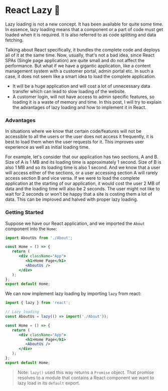 # React Lazy 🦥

Lazy loading is not a new concept. It has been available for quite some time. In essence, lazy loading means that a component or a part of code must get loaded when it is required. It is also referred to as code splitting and data fetching.

Talking about React specifically, it bundles the complete code and deploys all of it at the same time. Now, usually, that's not a bad idea, since React SPAs (Single page application) are quite small and do not affect the performance. But what if we have a gigantic application, like a content management system with a customer portal, admin portal etc. In such a case, it does not seem like a smart idea to load the complete application.

- It will be a huge application and will cost a lot of unnecessary data transfer which can lead to slow loading of the website.
- A customer login, will not have access to admin specific features, so loading it is a waste of memory and time.
In this post, I will try to explain the advantages of lazy loading and how to implement it in React.


### Advantages
In situations where we know that certain code/features will not be accessible to all the users or the user does not access it frequently, it is best to load them when the user requests for it. This improves user experience as well as initial loading time.

For example, let's consider that our application has two sections, A and B. Size of A is 1 MB and its loading time is approximately 1 second. Size of B is also 1 MB and so its loading time is also 1 second. And we know that a user will access either of the sections, or a user accessing section A will rarely access section B and vice versa. If we were to load the complete application at the starting of our application, it would cost the user 2 MB of data and the loading time will also be 2 seconds. The user might not like to wait for 2 seconds or won't be happy that a site is costing them a lot of data. This can be improved and halved with proper lazy loading.

### Getting Started

Suppose we have our React application, and we imported the ```About``` component into the ```Home```:

```jsx
import AboutUs from './About';

const Home = () => {
   return (
      <div className="App">
         <h1>Home Page</h1>
         <AboutUs />
      </div>
   );
};
export default Home;
```

We can now implement lazy loading by importing ```lazy``` from react:

```jsx
import { lazy } from 'react';

// Lazy loading 
const AboutUs = lazy(() => import('./About'));

const Home = () => {
   return (
      <div className="App">
         <h1>Home Page</h1>
         <AboutUs />
      </div>
   );
};
export default Home;
```

> Note: ```lazy()``` used this way returns a ```Promise``` object. That promise resolves to a module that contains a React component we want to lazy load in its ```default``` export.